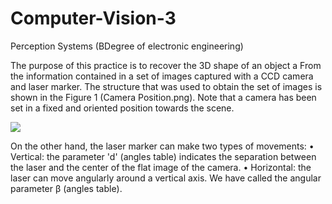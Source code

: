# Computer-Vision-3
Perception Systems (BDegree of electronic engineering)

The purpose of this practice is to recover the 3D shape of an object a
From the information contained in a set of images captured with a
CCD camera and laser marker.
The structure that was used to obtain the set of images is shown in the
Figure 1 (Camera Position.png). Note that a camera has been set in a fixed and oriented position
towards the scene. 

![](https://github.com/manuelpinar/Computer-Vision-3-Perception-Systems-MatLab/blob/master/Camera%20Position.png)

On the other hand, the laser marker can make two types of movements:
• Vertical: the parameter 'd' (angles table) indicates the separation between the laser and the center of the
flat image of the camera.
• Horizontal: the laser can move angularly around a vertical axis.
We have called the angular parameter β (angles table).
